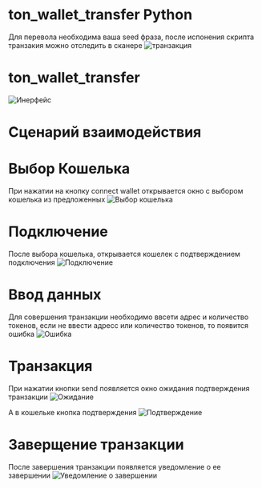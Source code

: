 # ton_wallet_transfer Python
Для перевола необходима ваша seed фраза, после испонения скрипта транзакия можно отследить в сканере
![транзакция](ton/tx.png)

# ton_wallet_transfer
![Инерфейс](ton/interface.png)


# Сценарий взаимодействия
# Выбор Кошелька
При нажатии на кнопку connect wallet открывается окно с выбором кошелька из предложенных
![Выбор кошелька](ton/select_wallet.png)

# Подключение
После выбора кошелька, открывается кошелек с подтверждением подключения
![Подключение](ton/connect_wallet.png)

# Ввод данных
Для совершения транзакции необходимо ввсети адрес и количество токенов, если не ввести адресс или количество токенов, то появится ошибка
![Ошибка](ton/empty_address.png)


# Транзакция
При нажатии кнопки send появляется окно ожидания подтверждения транзакции
![Ожидание](ton/waiting_confirm.png)

А в кошельке кнопка подтверждения
![Подтверждение](ton/confirm_in_wallet.png)

# Заверщение транзакции
После завершения транзакции появляется уведомление о ее завершении
![Уведомление о завершении](ton/transaction_confirm.png)
